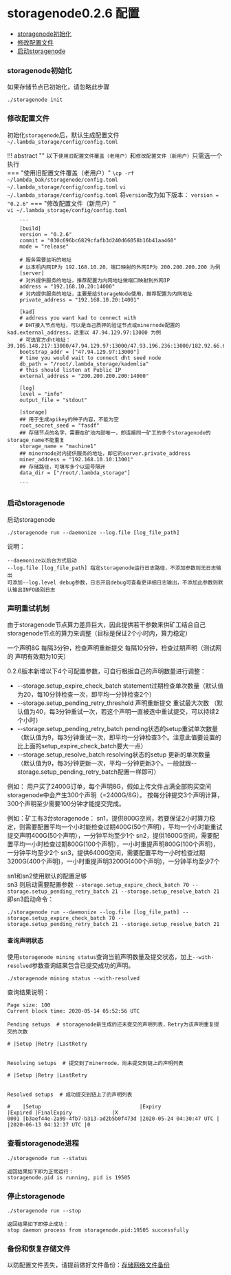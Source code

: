# storagenode0.2.6 配置 
* [storagenode初始化](#storagenode初始化)
* [修改配置文件](#修改配置文件)
* [启动storagenode](#启动storagenode)


### storagenode初始化

如果存储节点已初始化，请忽略此步骤

```
./storagenode init 
```

### 修改配置文件
初始化`storagenode`后，默认生成配置文件`~/.lambda_storage/config/config.toml`

!!! abstract ""
    以下`使用旧配置文件覆盖（老用户）`和`修改配置文件（新用户）`只需选一个执行  
    === "使用旧配置文件覆盖（老用户）" 
        ```
        \cp -rf ~/lambda_bak/storagenode/config.toml ~/.lambda_storage/config/config.toml
        ```
        ```
        vi ~/.lambda_storage/config/config.toml
        ```
        将`version`改为如下版本：
        ```
        version = "0.2.6"
        ```
    === "修改配置文件（新用户）"  
        ```
        vi ~/.lambda_storage/config/config.toml
        ```
        
        ```
        [build]
        version = "0.2.6"
        commit = "030c696bc6829cfafb3d240d66058b16b41aa460"
        mode = "release"
        
        # 服务需要监听的地址
        # 以本机内网IP为 192.168.10.20，端口映射的外网IP为 200.200.200.200 为例
        [server]
        # 对外提供服务的地址，推荐配置为内网地址做端口映射到外网IP
        address = "192.168.10.20:14000"
        # 对内提供服务的地址，主要是给StorageNode使用，推荐配置为内网地址
        private_address = "192.168.10.20:14001"
        
        [kad]
        # address you want kad to connect with
        # DHT接入节点地址，可以是自己质押的验证节点或minernode配置的kad.external_address，这里以 47.94.129.97:13000 为例
        # 可选官方dht地址：39.105.148.217:13000/47.94.129.97:13000/47.93.196.236:13000/182.92.66.63:13000
        bootstrap_addr = ["47.94.129.97:13000"]
        # time you would wait to connect dht seed node
        db_path = "/root/.lambda_storage/kademlia"
        # this should listen at Public IP
        external_address = "200.200.200.200:14000"
        
        [log]
        level = "info"
        output_file = "stdout"
        
        [storage]
        ## 用于生成apikey的种子内容，不能为空
        root_secret_seed = "fasdf"
        ## 存储节点的名字，需要在矿池内部唯一，即连接同一矿工的多个storagenode的storage_name不能重复
        storage_name = "machine1"
        ## minernode对内提供服务的地址，即它的server.private_address
        miner_address = "192.168.10.10:13001"
        ## 存储路径，可填写多个以逗号隔开
        data_dir = ["/root/.lambda_storage"]
        
        ```

### 启动storagenode

启动storagenode
```
./storagenode run --daemonize --log.file [log_file_path]
```
说明：  
```
--daemonize以后台方式启动   
--log.file [log_file_path] 指定storagenode运行日志路径，不添加参数则无日志输出  
可添加--log.level debug参数，日志开启debug可查看更详细日志输出，不添加此参数则默认输出INFO级别日志 
```

### 声明重试机制
由于storagenode节点算力差异巨大，因此提供若干参数来供矿工结合自己storagenode节点的算力来调整（目标是保证2个小时内，算力稳定）

一个声明8G
每隔3分钟，检查声明重新提交
每隔10分钟，检查过期声明（测试网的 声明有效期为10天）

0.2.6版本新增以下4个可配置参数，可自行根据自己的声明数量进行调整：
* --storage.setup_expire_check_batch statement过期检查单次数量（默认值为20，每10分钟检查一次，即平均一分钟检查2个）
* --storage.setup_pending_retry_threshold 声明重新提交 重试最大次数 （默认值为40，每3分钟重试一次，若这个声明一直被选中重试提交，可以持续2个小时）
* --storage.setup_pending_retry_batch pending状态的setup重试单次数量 （默认值为9，每3分钟重试一次，即平均一分钟检查3个。注意此值要设置的比上面的setup_expire_check_batch要大一点）
* --storage.setup_resolve_batch resolving状态的setup 更新的单次数量 （默认值为9，每3分钟更新一次，平均一分钟更新3个。一般就跟--storage.setup_pending_retry_batch配置一样即可）

例如： 用户买了2400G订单，每个声明8G，假如上传文件占满全部购买空间 storagenode中会产生300个声明（=2400G/8G）。 按每分钟提交3个声明计算，300个声明至少需要100分钟才能提交完成。 


例如：矿工有3台storagenode：
sn1，提供800G空间，若要保证2小时算力稳定，则需要配置平均一个小时能检查过期400G(50个声明），平均一个小时能重试提交声明400G(50个声明），一分钟平均至少1个
sn2，提供1600G空间，需要配置平均一小时检查过期800G(100个声明），一小时重提声明800G(100个声明)，一分钟平均至少2个
sn3，提供6400G空间，需要配置平均一小时检查过期3200G(400个声明)，一小时重提声明3200G(400个声明)，一分钟平均至少7个

sn1和sn2使用默认的配置足够  
sn3 则启动需要配置参数  `--storage.setup_expire_check_batch 70 --storage.setup_pending_retry_batch 21 --storage.setup_resolve_batch 21`  
即sn3启动命令：
```
./storagenode run --daemonize --log.file [log_file_path] --storage.setup_expire_check_batch 70 --storage.setup_pending_retry_batch 21 --storage.setup_resolve_batch 21 
```

#### 查询声明状态
使用`storagenode mining status`查询当前声明数量及提交状态，加上`--with-resolved`参数查询结果包含已提交成功的声明。
``` 
./storagenode mining status --with-resolved
```
查询结果说明：
```
Page size: 100
Current block time: 2020-05-14 05:52:56 UTC

Pending setups  # storagenode新生成的还未提交的声明列表，Retry为该声明重复提交的次数

# |Setup |Retry |LastRetry


Resolving setups  # 提交到了minernode，尚未提交到链上的声明列表

# |Setup |Retry |LastRetry


Resolved setups  # 成功提交到链上了的声明列表

#    |Setup                                |Expiry                  |Expired |FinalExpiry             |X
0001 |b3aef44e-2a99-4fb7-b313-ad2b5b0f473d |2020-05-24 04:30:47 UTC |        |2020-06-13 04:12:37 UTC |0
```

### 查看storagenode进程
```
./storagenode run --status
```
```
返回结果如下即为正常运行：
storagenode.pid is running, pid is 19505
```


### 停止storagenode

```
./storagenode run --stop
```
```
返回结果如下即停止成功：
stop daemon process from storagenode.pid:19505 successfully
```

### 备份和恢复存储文件
以防配置文件丢失，请提前做好文件备份：[存储网络文件备份](StorageFile-Backup.md)



